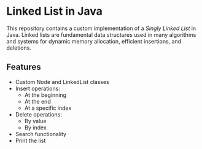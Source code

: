 # Linked List in Java

This repository contains a custom implementation of a *Singly Linked List* in Java. Linked lists are fundamental data structures used in many algorithms and systems for dynamic memory allocation, efficient insertions, and deletions.

## Features

- Custom Node and LinkedList classes
- Insert operations:
  - At the beginning
  - At the end
  - At a specific index
- Delete operations:
  - By value
  - By index
- Search functionality
- Print the list

